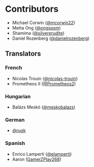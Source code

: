 # Contributors
 
 * Michael Corwin ([@mcorwin22](https://github.com/mcorwin22))
 * Metta Ong ([@ongspxm](https://github.com/ongspxm))
 * Shamima ([@silvererudite](https://github.com/silvererudite))
 * Daniel Rozenberg ([@danielrozenberg](https://github.com/danielrozenberg))

## Translators

### French

- Nicolas Trouin ([@nicolas-trouin](https://github.com/nicolas-trouin))
- Prometheos II ([@Prometheos2](https://github.com/Prometheos2))

### Hungarian

-  Balázs Meskó ([@meskobalazs](https://github.com/meskobalazs))

### German

- [@rugk](https://github.com/rugk)

### Spanish

- Enrico Lamperti ([@elamperti](https://github.com/elamperti))
- Aaron ([GamerZPlay268](https://github.com/GamerZPlay268))
